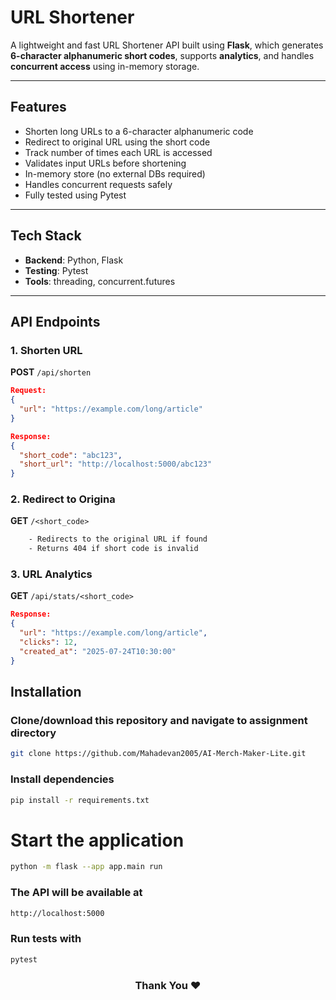# URL Shortener

A lightweight and fast URL Shortener API built using **Flask**, which generates **6-character alphanumeric short codes**, supports **analytics**, and handles **concurrent access** using in-memory storage.

---

## Features

- Shorten long URLs to a 6-character alphanumeric code
- Redirect to original URL using the short code
- Track number of times each URL is accessed
- Validates input URLs before shortening
- In-memory store (no external DBs required)
- Handles concurrent requests safely
- Fully tested using Pytest

---

## Tech Stack

- **Backend**: Python, Flask
- **Testing**: Pytest
- **Tools**: threading, concurrent.futures

---

## API Endpoints

### 1. Shorten URL  
**POST** `/api/shorten`  
```json
Request:
{
  "url": "https://example.com/long/article"
}

Response:
{
  "short_code": "abc123",
  "short_url": "http://localhost:5000/abc123"
}
```

### 2. Redirect to Origina
**GET** `/<short_code>`
```bash
    - Redirects to the original URL if found
    - Returns 404 if short code is invalid
```

### 3. URL Analytics
**GET** `/api/stats/<short_code>`  
```json
Response:
{
  "url": "https://example.com/long/article",
  "clicks": 12,
  "created_at": "2025-07-24T10:30:00"
}
```


## Installation

### Clone/download this repository and navigate to assignment directory
```bash
git clone https://github.com/Mahadevan2005/AI-Merch-Maker-Lite.git
```

### Install dependencies
```bash
pip install -r requirements.txt
```

# Start the application
```bash
python -m flask --app app.main run
```

### The API will be available at 
``` bash 
http://localhost:5000
```

### Run tests with
```bash
pytest
```

<h3 align="center">
Thank You ❤️
</h3>